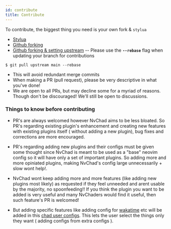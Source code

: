 ```yaml
---
id: contribute
title: Contribute
---
```


To contribute, the biggest thing you need is your own fork & `stylua`

- [Stylua](https://github.com/JohnnyMorganz/StyLua)
- [Github forking](https://docs.github.com/en/get-started/quickstart/fork-a-repo)
- [Github forking & setting upstream](https://www.atlassian.com/git/tutorials/git-forks-and-upstreams)
-- Please use the **`--rebase`** flag when updating your branch for contributions

```shell
$ git pull upstream main --rebase
```

- This will avoid redundant merge commits
- When making a PR (pull request), please be very descriptive in what you've done!
- We are open to all PRs, but may decline some for a myriad of reasons. Though don't be discouraged! We'll still be open to discussions.


### Things to know before contributing

- PR's are always welcomed however NvChad aims to be less bloated. So PR's regarding existing plugin's enhancement and creating new features with existing plugins itself ( without adding a new plugin), bug fixes and corrections are more encouraged.

- PR's regarding adding new plugins and their configs must be given some thought since NvChad is meant to be used as a "base" neovim config so it will have only a set of important plugins. So adding more and more opiniated plugins, making NvChad's config large unnecessarily + slow wont help!.

- NvChad wont keep adding more and more features (like adding new plugins most likely) as requested if they feel unneeded and arent usable by the majority, no spoonfeeding!! If you think the plugin you want to be added is very useful and many NvChaders would find it useful, then such feature's PR is welcomed!

- But adding specific features like adding config for [wakatime](https://github.com/wakatime/vim-wakatime) etc will be added in this [chad user configs](https://github.com/NvChad/NvChad/wiki/Chad-user-configs). This lets the user select the things only they want ( adding configs from extra configs ).
